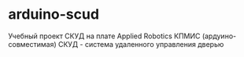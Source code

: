 # arduino-scud
Учебный проект СКУД на плате Applied Robotics КПМИС (ардуино-совместимая)
СКУД - система удаленного управления дверью
